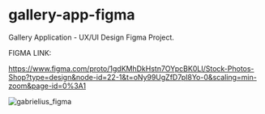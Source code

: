 # gallery-app-figma
Gallery Application - UX/UI Design Figma Project.

FIGMA LINK:

https://www.figma.com/proto/1gdKMhDkHstn7OYpcBK0LI/Stock-Photos-Shop?type=design&node-id=22-1&t=oNy99UgZfD7pI8Yo-0&scaling=min-zoom&page-id=0%3A1


![gabrielius_figma](https://github.com/gabrieliusjan/gallery-app-figma/assets/144029939/3a10947e-1132-4d1d-94b6-231fce1288af)
